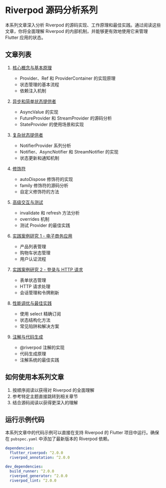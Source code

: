 # Riverpod 源码分析系列

本系列文章深入分析 Riverpod 的源码实现、工作原理和最佳实践。通过阅读这些文章，你将全面理解 Riverpod 的内部机制，并能够更有效地使用它来管理 Flutter 应用的状态。

## 文章列表

1. [核心概念与基本原理](01_core_concepts_and_fundamentals.md)
   - Provider、Ref 和 ProviderContainer 的实现原理
   - 状态管理的基本流程
   - 依赖注入机制

2. [异步和简单状态提供者](02_async_and_simple_state_providers.md)
   - AsyncValue 的实现
   - FutureProvider 和 StreamProvider 的源码分析
   - StateProvider 的使用场景和实现

3. [复杂状态提供者](03_complex_state_providers.md)
   - NotifierProvider 系列分析
   - Notifier、AsyncNotifier 和 StreamNotifier 的实现
   - 状态更新和通知机制

4. [修饰符](04_modifiers.md)
   - autoDispose 修饰符的实现
   - family 修饰符的源码分析
   - 自定义修饰符的方法

5. [高级交互与测试](05_advanced_interaction_and_testing.md)
   - invalidate 和 refresh 方法分析
   - overrides 机制
   - 测试 Provider 的最佳实践

6. [实践案例研究 1 - 电子商务应用](06_practical_case_study_1_ecommerce.md)
   - 产品列表管理
   - 购物车状态管理
   - 用户认证流程

7. [实践案例研究 2 - 登录与 HTTP 请求](07_practical_case_study_2_login_and_http.md)
   - 表单状态管理
   - HTTP 请求处理
   - 会话管理和令牌刷新

8. [性能调优与最佳实践](08_performance_tuning_and_best_practices.md)
   - 使用 select 精确订阅
   - 状态结构化方法
   - 常见陷阱和解决方案

9. [注解与代码生成](09_riverpod_annotations_and_code_generation.md)
   - @riverpod 注解的实现
   - 代码生成原理
   - 注解系统的最佳实践

## 如何使用本系列文章

1. 按顺序阅读以获得对 Riverpod 的全面理解
2. 参考特定主题直接跳转到相关章节
3. 结合源码阅读以获得更深入的理解

## 运行示例代码

本系列文章中的代码示例可以直接在支持 Riverpod 的 Flutter 项目中运行。确保在 `pubspec.yaml` 中添加了最新版本的 Riverpod 依赖。

```yaml
dependencies:
  flutter_riverpod: ^2.0.0
  riverpod_annotation: ^2.0.0

dev_dependencies:
  build_runner: ^2.0.0
  riverpod_generator: ^2.0.0
  riverpod_lint: ^2.0.0
```
